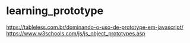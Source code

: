 # learning_prototype

https://tableless.com.br/dominando-o-uso-de-prototype-em-javascript/
https://www.w3schools.com/js/js_object_prototypes.asp
